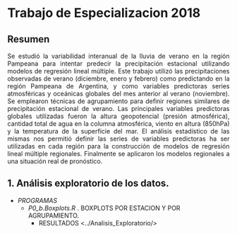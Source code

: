 # Trabajo de Especializacion 2018 
## Resumen
<p align="justify" >
Se estudió la variabilidad interanual de la lluvia de verano en la región Pampeana para intentar predecir la precipitación estacional utilizando modelos de regresión lineal múltiple. Este trabajo utilizó las precipitaciones observadas de verano (diciembre, enero y febrero) como predictando en la región Pampeana de Argentina, y como variables predictoras series atmosféricas y oceánicas globales del mes anterior al verano (noviembre). Se emplearon técnicas de agrupamiento para definir regiones similares de precipitación estacional de verano. Las principales variables predictoras globales utilizadas fueron la altura geopotencial (presión atmosférica), cantidad total de agua en la columna atmosférica, viento en altura (850hPa) y la temperatura de la superficie del mar. El análisis estadístico de las mismas nos permitió definir las series de variables predictoras ha ser utilizadas en cada región para la construcción de modelos de regresión lineal múltiple regionales. Finalmente se aplicaron los modelos regionales a una situación real de pronóstico.
</p>

## 1.	Análisis exploratorio de los datos.
   - *PROGRAMAS*
      - *P0_b.Boxplots.R* . BOXPLOTS POR ESTACION Y POR AGRUPAMIENTO.
         - RESULTADOS <../Analisis_Exploratorio/>
